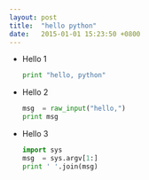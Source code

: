 ```yaml
---
layout: post
title:  "hello python"
date:   2015-01-01 15:23:50 +0800
---
```


- Hello 1 

    ```py
    print "hello, python"
    ```

- Hello 2

    ```py
    msg  = raw_input("hello,")
    print msg
    ```

- Hello 3

    ```py
    import sys
    msg  = sys.argv[1:]
    print ' '.join(msg)
    ```
